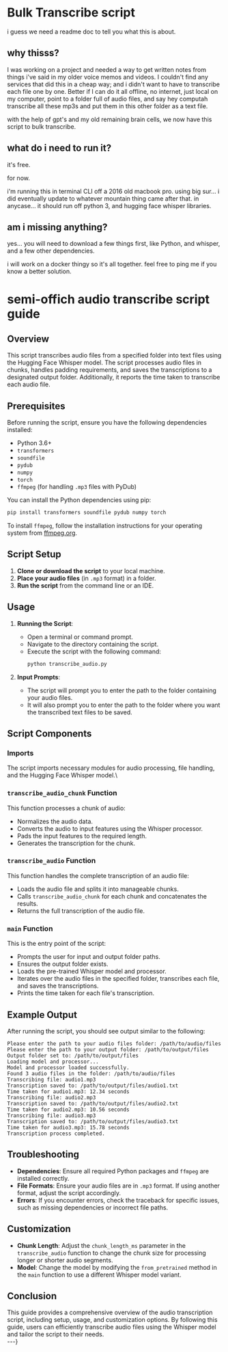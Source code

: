 # Bulk Transcribe script

i guess we need a readme doc to tell you what this is about. 

## why thisss?
I was working on a project and needed a way to get written notes from things i've said in my older voice memos and videos. I couldn't find any services that did this in a cheap way; and i didn't want to have to transcribe each file one by one. Better if I can do it all offline, no internet, just local on my computer, point to a folder full of audio files, and say hey computah transcribe all these mp3s and put them in this other folder as a text file.

with the help of gpt's and my old remaining brain cells, we now have this script to bulk transcribe.

## what do i need to run it?
it's free.

for now.

i'm running this in terminal CLI off a 2016 old macbook pro. using big sur... i did eventually update to whatever mountain thing came after that. in anycase... it should run off python 3, and hugging face whisper libraries.

## am i missing anything?
yes... you will need to download a few things first, like Python, and whisper, and a few other dependencies.

i will work on a docker thingy so it's all together. feel free to ping me if you know a better solution.


# semi-offich audio transcribe script guide

## Overview
This script transcribes audio files from a specified folder into text files using the Hugging Face Whisper model. The script processes audio files in chunks, handles padding requirements, and saves the transcriptions to a designated output folder. Additionally, it reports the time taken to transcribe each audio file.

## Prerequisites
Before running the script, ensure you have the following dependencies installed:

- Python 3.6+
- `transformers`
- `soundfile`
- `pydub`
- `numpy`
- `torch`
- `ffmpeg` (for handling `.mp3` files with PyDub)

You can install the Python dependencies using pip:

```bash
pip install transformers soundfile pydub numpy torch
```

To install `ffmpeg`, follow the installation instructions for your operating system from [ffmpeg.org](https://ffmpeg.org/download.html).

## Script Setup
1. **Clone or download the script** to your local machine.
2. **Place your audio files** (in `.mp3` format) in a folder.
3. **Run the script** from the command line or an IDE.

## Usage
1. **Running the Script**:
   - Open a terminal or command prompt.
   - Navigate to the directory containing the script.
   - Execute the script with the following command:
     ```bash
     python transcribe_audio.py
     ```

2. **Input Prompts**:
   - The script will prompt you to enter the path to the folder containing your audio files.
   - It will also prompt you to enter the path to the folder where you want the transcribed text files to be saved.

## Script Components
### Imports
The script imports necessary modules for audio processing, file handling, and the Hugging Face Whisper model.\

### `transcribe_audio_chunk` Function
This function processes a chunk of audio:
- Normalizes the audio data.
- Converts the audio to input features using the Whisper processor.
- Pads the input features to the required length.
- Generates the transcription for the chunk.

### `transcribe_audio` Function
This function handles the complete transcription of an audio file:
- Loads the audio file and splits it into manageable chunks.
- Calls `transcribe_audio_chunk` for each chunk and concatenates the results.
- Returns the full transcription of the audio file.

### `main` Function
This is the entry point of the script:
- Prompts the user for input and output folder paths.
- Ensures the output folder exists.
- Loads the pre-trained Whisper model and processor.
- Iterates over the audio files in the specified folder, transcribes each file, and saves the transcriptions.
- Prints the time taken for each file's transcription.

## Example Output
After running the script, you should see output similar to the following:
```plaintext
Please enter the path to your audio files folder: /path/to/audio/files
Please enter the path to your output folder: /path/to/output/files
Output folder set to: /path/to/output/files
Loading model and processor...
Model and processor loaded successfully.
Found 3 audio files in the folder: /path/to/audio/files
Transcribing file: audio1.mp3
Transcription saved to: /path/to/output/files/audio1.txt
Time taken for audio1.mp3: 12.34 seconds
Transcribing file: audio2.mp3
Transcription saved to: /path/to/output/files/audio2.txt
Time taken for audio2.mp3: 10.56 seconds
Transcribing file: audio3.mp3
Transcription saved to: /path/to/output/files/audio3.txt
Time taken for audio3.mp3: 15.78 seconds
Transcription process completed.
```

## Troubleshooting
- **Dependencies**: Ensure all required Python packages and `ffmpeg` are installed correctly.
- **File Formats**: Ensure your audio files are in `.mp3` format. If using another format, adjust the script accordingly.
- **Errors**: If you encounter errors, check the traceback for specific issues, such as missing dependencies or incorrect file paths.

## Customization
- **Chunk Length**: Adjust the `chunk_length_ms` parameter in the `transcribe_audio` function to change the chunk size for processing longer or shorter audio segments.
- **Model**: Change the model by modifying the `from_pretrained` method in the `main` function to use a different Whisper model variant.

## Conclusion
This guide provides a comprehensive overview of the audio transcription script, including setup, usage, and customization options. By following this guide, users can efficiently transcribe audio files using the Whisper model and tailor the script to their needs.
\
---}
